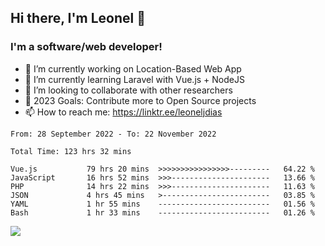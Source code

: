 ## Hi there, I'm Leonel 👋

### I'm a software/web developer!
- 🔭 I’m currently working on Location-Based Web App
- 🌱 I’m currently learning Laravel with Vue.js + NodeJS
- 👯 I’m looking to collaborate with other researchers
- 🥅 2023 Goals: Contribute more to Open Source projects
- 📫 How to reach me: https://linktr.ee/leoneljdias

<!--START_SECTION:waka-->

```text
From: 28 September 2022 - To: 22 November 2022

Total Time: 123 hrs 32 mins

Vue.js           79 hrs 20 mins  >>>>>>>>>>>>>>>>---------   64.22 %
JavaScript       16 hrs 52 mins  >>>----------------------   13.66 %
PHP              14 hrs 22 mins  >>>----------------------   11.63 %
JSON             4 hrs 45 mins   >------------------------   03.85 %
YAML             1 hr 55 mins    -------------------------   01.56 %
Bash             1 hr 33 mins    -------------------------   01.26 %
```

<!--END_SECTION:waka-->

![](https://komarev.com/ghpvc/?username=leoneljdias&color=blue&style=flat-square)
